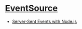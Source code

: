 # [EventSource](https://developer.mozilla.org/zh-CN/docs/Web/API/EventSource)

- [Server-Sent Events with Node.js](https://javascript.plainenglish.io/server-sent-events-with-nodejs-bbdc9a9584cb)
